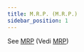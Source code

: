```yaml
---
title: M.R.P. (M.R.P.)
sidebar_position: 1
---
```


See [MRP](/docs/planning/ms-master-scheduling/mrp) (Vedi [MRP](/docs/planning/ms-master-scheduling/mrp))